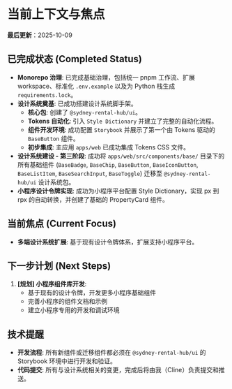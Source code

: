 # 当前上下文与焦点
**最后更新**：2025-10-09

## 已完成状态 (Completed Status)
- **Monorepo 治理**: 已完成基础治理，包括统一 pnpm 工作流、扩展 workspace、标准化 `.env.example` 以及为 Python 栈生成 `requirements.lock`。
- **设计系统奠基**: 已成功搭建设计系统脚手架。
  - **核心包**: 创建了 `@sydney-rental-hub/ui`。
  - **Tokens 自动化**: 引入 `Style Dictionary` 并建立了完整的自动化流程。
  - **组件开发环境**: 成功配置 `Storybook` 并展示了第一个由 Tokens 驱动的 `BaseButton` 组件。
  - **初步集成**: 主应用 `apps/web` 已成功集成 Tokens CSS 文件。
- **设计系统建设 - 第三阶段**: 成功将 `apps/web/src/components/base/` 目录下的所有基础组件 (`BaseBadge`, `BaseChip`, `BaseButton`, `BaseIconButton`, `BaseListItem`, `BaseSearchInput`, `BaseToggle`) 迁移至 `@sydney-rental-hub/ui` 设计系统包。
- **小程序设计令牌实现**: 成功为小程序平台配置 Style Dictionary，实现 px 到 rpx 的自动转换，并创建了基础的 PropertyCard 组件。

## 当前焦点 (Current Focus)
- **多端设计系统扩展**: 基于现有设计令牌体系，扩展支持小程序平台。

## 下一步计划 (Next Steps)
1.  **[规划] 小程序组件库开发**:
    - 基于现有的设计令牌，开发更多小程序基础组件
    - 完善小程序的组件文档和示例
    - 建立小程序专用的开发和调试环境

## 技术提醒
- **开发流程**: 所有新组件或迁移组件都必须在 `@sydney-rental-hub/ui` 的 Storybook 环境中进行开发和验证。
- **代码提交**: 所有与设计系统相关的变更，完成后将由我（Cline）负责提交和推送。
